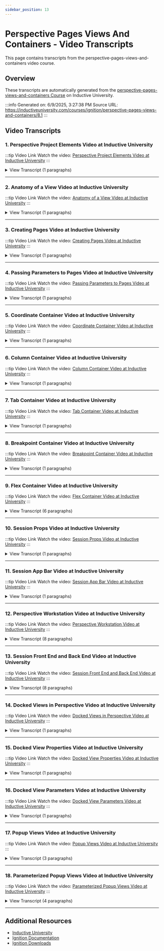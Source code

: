 ```yaml
---
sidebar_position: 13
---
```


# Perspective Pages Views And Containers - Video Transcripts

This page contains transcripts from the perspective-pages-views-and-containers video course.

## Overview

These transcripts are automatically generated from the [perspective-pages-views-and-containers Course](https://inductiveuniversity.com/courses/ignition/perspective-pages-views-and-containers/8.1) on Inductive University.

:::info
Generated on: 6/9/2025, 3:27:38 PM
Source URL: https://inductiveuniversity.com/courses/ignition/perspective-pages-views-and-containers/8.1
:::

## Video Transcripts

### 1. Perspective Project Elements Video at Inductive University

:::tip Video Link
Watch the video: [Perspective Project Elements Video at Inductive University](https://inductiveuniversity.com/videos/perspective-project-elements/8.1)
:::

<details>
<summary>View Transcript (1 paragraphs)</summary>

**[00:00]** [00:00]
                                    In this lesson we will examine the different elements that make up a Perspective Session. In this image, we see all of the elements that make up a perspective Session. We have the largest element at the top, and the smallest at the bottom. Starting with the smallest, we see the component. Components are the displays, input fields, tables, and other objects on the screen that your users will be interacting with. All components must be placed into a container. Containers determine where a component is positioned as well as how the component should behave when the browser is resized. Next up is the View. Views are flexible as they can act as a top level screen or a smaller component called an Embedded View. So you can place a View inside of another View. If you wanted to add a sidebar, a popup, or a bunch of smaller, yet complex objects, then you could do that as a single View. This takes us up to the Page, a Page is a collection of Views and a URL associated with that Page. Another way to think about a Page is a single tab in your browser and all of the content contained within it. So you could have that sidebar and that main View and both of those would be placed into a single Page. At the top, we have the Session. A Session is a collection of open Pages from a single browser. When your users launch your Perspective application they're really launching a Session. Now when it comes to working in the Designer, these bottom three elements are the ones we'll be spending most of our time with as they are the most granular and have the most settings. Speaking of the Designer, let's take a look right now. We can see that I have my Designer up and I am in the main Perspective workspace here. If we look down below, we see a couple of tabs. These tabs are showing us the Views that I'm currently editing in the Designer. Now in this one View called Main View, I have a gauge, this would be a component. Now as I click around, you're going to see on the right hand side, the Property Editor is going to show us properties for most of these elements. So I'm looking at the gauge right now, if I click on the background we can see that it selected this thing called root. This is the root container. Other lessons will describe the relationship between a View and its root container. But it's basically the initial container that you can place components into when trying to add them to a View. Now if I head up to the Project Browser, I can select the view which in this case I've named Main View, now as I'm clicking around and working in the Designer here, you'll notice that visually there's not much difference between selecting a View and selecting the root container of a View. Really just the selection in the Project Browser will change as well as the properties in the Property Editor. Again, we'll examine the relationship between the two in other videos. So we're looking at one View here. And if I head down to those tabs at the bottom, I can switch to a different View. This View is a bit more simplistic, I haven't placed any additional components, I've only changed the background color of the root container. So we've seen components, we've seen a container, we've seen some Views. Next up would be a Page. Now next to the tabs at the bottom of this workspace here, you'll notice the cog icon. This takes us back to the root or home of the Perspective workspace. In this section we can configure a Page. So for my entire project, I have a list of Page configurations. Here we see I have something called my Page, which has my main View as the primary View, and then it has that West Dock View, docked to the western edge. We can see that I have another Page here as well with a different View. So I can configure my Pages here. Now there's not really a Session to be defined inside of the Designer. But if you look on the right hand side here, you will see the properties for the Session. So all my components and Views can reference these properties and that can also add my own custom properties here to store whatever values I want. So that was a very brief overview of what all of these elements looked like in the Designer. Let's take a look at an actual Session. So I'm going to minimize my Designer here. And see I have my browser up. We see our gauge from earlier, so we recognize the component. The component is inside of this container which is taking up quite a bit of space in my browser. We know that the View and the container are basically the same size and position. So the entire gray background here would be considered a single View. On the western edge here we see that I have my west docked View. Because we're looking at both Views inside of a single tab here, we know that this is a Page, we can actually see in the URL it has my Page listed here. This also means I can have a separate tab which has a separate Page. Both of these Pages are tied to the same Session because they're in the same browser. So hopefully that gives you a good idea about these five elements of design and how they relate to each other. Understanding that relationship is fundamental to building amazing projects in Perspective.

</details>

---

### 2. Anatomy of a View Video at Inductive University

:::tip Video Link
Watch the video: [Anatomy of a View Video at Inductive University](https://inductiveuniversity.com/videos/anatomy-of-a-view/8.1)
:::

<details>
<summary>View Transcript (1 paragraphs)</summary>

**[00:00]** [00:00]
                                    In this lesson, let's take a look at a View in the Perspective module. Views are a flexible unit of design. They can act as their own, standalone screen or a smaller part of a larger overall Page, such as a sidebar or a popup. When you're in the designer and you're looking at the Perspective module in the Project Browser, you'll see that there's a Views folder. This folder will contain all of the Views within this one project. When you're ready to create a View, you can simply right-click on the folder and select New View or you can click on the Create New View button. In either case, if we try to create a new View it'll give us a little popup window here. Now I'm going to leave these settings with the default values for now and I'll just create the new View. Once created, you can check the Project Browser and see that the new View is nested under the Views folder. If you wanted to keep your project organized, you can right-click on the Views folder and create a new folder. The folder needs a name but I'll just hit the Enter key here to use the default name, and now I can right-click on this new folder and create yet another View. Now, when creating a separate View you may see the little error message here under the Page URL. Other videos will talk about Pages and what's going on here but we can still create the new View by clicking the Create View button. Now, you'll note that it'll create the new View and place it inside of our custom folder we created here, but I now have two Views with the exact same name. Now technically this is okay. There's nothing preventing you from having multiple Views with the same name, although from a design perspective, it may be a good idea to have unique names for each of your Views. If you decide you need to rename a View later on, you can simply right-click on it and select the Rename option. Now, bear in mind, changing the name of a View could have some further implications. So if you had a script later on that was referencing a View by name, renaming could potentially break the script. So it's a good idea to plan ahead or try to stick with some company naming conventions. Now while we can have two Views in the same project with the same name, it's not okay for two Views to have identical paths. To demonstrate, if I try to create a new View in this new folder we just created, it's giving me an error message over here that's telling me that the name is already in use in this directory. All we have to do here is simply change the name of the View then we should be able to create it. Earlier, I mentioned the path to a View. The path of a View is very important. If you ever needed the path of a View typed out, you can simply right-click on the View in the Project Browser and select Copy Path. Now this isn't the only way to get the path to a View. Many other features and Perspective will automatically look up the path for you. This is just a helpful little tip. So if I click on that, and I switch over to a text editor, we can see that when I paste it does have the new folder and then the name of the View, which is just New View. So we talked about creating Views, we talked about looking at them in the Project Browser and renaming them and why the path is important, but now let's actually look at a View. So with the View selected, you can see that it has a list of properties over here including some size properties. So if I needed to change the size of my View I can do it here or I could simply grab the little "resize" icons and move them around. If we head back up to the Project Browser, under any of the Views there's this thing called root and selecting it doesn't really appear to change much in the workspace here, except for the Property Editor, which is now showing properties for the root container. The root here is the root container of the View. The root container is a special container, which you can't actually delete. See, if I right-click on it you'll notice that deleting is disabled. Technically, the root container is the thing that's holding your components when you start placing them into the View. Now the semantics of it don't really matter too much now, but later on, it's important to understand that when you're adding a component to a View really you're adding a component to a container that's inside of that View.

</details>

---

### 3. Creating Pages Video at Inductive University

:::tip Video Link
Watch the video: [Creating Pages Video at Inductive University](https://inductiveuniversity.com/videos/creating-pages/8.1)
:::

<details>
<summary>View Transcript (1 paragraphs)</summary>

**[00:00]** [00:00]
                                    In this lesson, we'll talk about Perspective Pages. A Page is a parent object to any number of children Views. So when you're in the designer and you're at the root of the Perspective module there's this Page configuration area here. So when you create a Page it doesn't sit in the Project Browser, rather it sits in this list here. Now when you're starting off in a new project if you try to create a new View here, it gives you the normal naming dialog which also has this Page URL property. Right now this property is enabled by default because my project doesn't yet have a Page configured. The designer tries to help you out by creating a Page for you and mounting the View to that Page. So in this case it's going to create a Page of just a slash which we can think of as the Home Page or the root Page of the project if I click the create button here. So now that we have our View we can head back to Page configuration, and you'll see that our Page is now in the list. Additionally our new View has been assigned to that Page. We can also see that when we select the Page the primary View has been set. So we very quickly just created a View, created a Page and then mounted the View into a Page. Now if I try creating a new View again, and change the name here, this time I'll name it A. You'll notice that when I change the name the Page URL also changed to match. Now of course you can change the name of the Page if you'd like. Meaning that you don't need the name of your View to match the name of your Page. You'll also see that the Page URL is disabled by default. After your project has at least one Page configured this little check box is disabled by default, but of course you can always re-enable it. So in this case I do want to create a new Page and automatically mount it. Now I'll hit the create View button. And now if we head back we can see that my A Page exists. Now if you wanted to create a Page without creating a View as well, say you already created a bunch of Views, there is a little plus icon you can hit here that simply adds a new Page for you. You just need to remember to set the primary View when you're ready to launch. And of course if you don't want a Page anymore you can simply select it and hit the trash can to remove it. Now let's go back to our Views and add some components just to make them look a little different. I'll add a Cylindrical Tank to New View. I'll switch over to A, and add an LED display. I'm going to save my project. And then let's head back to the cog icon so we can take a look at the Page configuration. If I want to go to my first Page here I can simply select the Page, right click and then launch the URL. Your browser will open up and you should see that first Page. Now if you've been wondering why there's been a slash in the Page names here that's because the name of the Page effectively goes at the end of this URL. So that first, or the home Page of the project here simply doesn't have any characters, although I could add some if I wanted to. If I need to get to this next Page here I can simply update my URL with an A, hit Enter, and it will load that Page. Now of course I could actually add buttons and other navigation components to handle the switching here. Now if for some reason you try to go to a Page that doesn't have any Views mounted, like our New Page here. If I type that in real quick you'll get a little message saying that the Page doesn't have a View associated with it. So if you're trying to View a Page from your project in your browser and you get this "View Not Found" message that generally means either you don't have a primary View configured for the Page or you do and you just haven't saved the project yet. Now hopefully you have a good understanding about what a Page is. It certainly is a unit of design, but because it has a URL associated with it, it's also a means of navigation as you'll see in later videos.

</details>

---

### 4. Passing Parameters to Pages Video at Inductive University

:::tip Video Link
Watch the video: [Passing Parameters to Pages Video at Inductive University](https://inductiveuniversity.com/videos/passing-parameters-to-pages/8.1)
:::

<details>
<summary>View Transcript (1 paragraphs)</summary>

**[00:00]** [00:00]
                                    In this video, we'll take a look at passing parameters to a Page. So by "pass parameters", we mean the Page URL here, we can add parameters here. Our primary View can see whatever parameters we passed in and components inside the View can bind or use the values of those in some useful way. So you can see, I already have a Page, I've called it Tank and it has a primary View of Tank. I'm going to switch over to that View and I'm going to head over to the Component Palette here, under the Display category. Let's grab a Cylindrical Tank and place that on the View. So to start with, I would like to be able to pass a parameter into the URL as a number, and then show that number on the tank. So the way this works is that if you select your View, so not the root container, but the View itself, and then if you check the Property Editor, there's a special category of properties called the Params category. These properties here are exposed on the View, meaning that the Page can directly pass something to this. So if I hit the little plus button here, and add a new value property, I'll name this new property Level, and give it a value of 50 just to start with. Now let's make it so that the value on the Tank is looking at the Level property. I'll select my Tank, I'll find the value property, hit the little binding icon, and let's just do a basic Property Binding. I'll hit the little Property Browser button. We'll go down to the View. We'll go down to the Params folder. We'll expand, and we'll find the Level property. I'll hit OK. We can see in the preview that it's working. So I'll hit OK on the binding. So now that our component is looking at that Level property, we can do something with that. Let's head back to the cog icon so we can take a look at our Page configuration. The way you add parameters to the Page URL is by clicking in here, putting a slash down, typing a colon, the colon's important because this denotes that the next little string of text I'm going to type, is a reference to a parameter. Type our parameter, which is Level. So now, if we navigate to this Page URL, and if there's something after /Tank, our Page will try to take that something and place it into the Level property that's on the View. So let's save our project. I'm going to launch this Page. I'll right-click on it and launch the URL. We'll open up our browser here. Now because I'm launching it from the Page configuration, it's trying to put our parameter in the URL, but I can simply replace that with a number and hit Enter, which will reload the Page. And now my Tank is looking at whatever number I typed up here in the URL. So it's entirely possible for you to copy this or add some buttons, go to a separate Page with a different number and have two different Tanks with different values. Now you might be thinking, this is kind of a contrived example, right? I don't want the actual value of my display to be tied to something that's in the URL, which is true in most cases, you wouldn't want to populate any sort of display component like this with something in the URL. But when you start thinking about using indirect tag bindings and expressions, suddenly these parameters become considerably more interesting. The Page itself can act like a template, allowing you to design one Page but show different information simply by changing the URL just slightly.

</details>

---

### 5. Coordinate Container Video at Inductive University

:::tip Video Link
Watch the video: [Coordinate Container Video at Inductive University](https://inductiveuniversity.com/videos/coordinate-container/8.1)
:::

<details>
<summary>View Transcript (1 paragraphs)</summary>

**[00:00]** [00:00]
                                    In this lesson, we'll take a look at the Coordinate Container. The Coordinate Container is a very simple container, as it allows you to specify the X and Y position of your components. To begin, we're in the Perspective section of our designer. Let's create a new View, and let's call this "Coordinate". I'm going to use the Coordinate layout, so that the root container is a Coordinate container. And in this case, I'll have it create a Page URL. We'll hit the Create View button here. Once we have our View, let's add a component. I'll head over to the Component Palette, and let's grab, under the Display category, a Cylindrical Tank, and drop that into the container. Now if I try clicking and dragging on the component, I can reposition the component in the container, as well as resize it. As I'm doing this, we notice in the Property Editor, under the Position category, that the X, Y, width, and height change depending on what I do to the component here. When I launch the Session and look at this View, the tank will be at roughly the same coordinates as it is right now in the designer. So let's save the project. Now, I mounted this View to the first Page in my project, so if I go to Tools at the top, Launch Perspective and Launch Session, it should show me this View. We see our browser opens up, and the positioning here is about what I'd expect. Now you'll see that when I resize my browser, the tank doesn't change size or reposition. Now this can be a good thing and a bad thing. It's good because I don't have to worry about my components being warped and being unreadable. But if I make my session too narrow, my components won't automatically resize, and I'll get scroll bars at the bottom. So the coordinate container is great to start of with, but if you plan on launching your sessions on a variety of different screen sizes, you'll find that it's not very flexible. Now we can make a slight change to this, if I move back to my Designer here. And if I select the root container, which is our Coordinate container, we'll notice the Mode property here. When the Mode property is set to fixed, it behaves precisely as I just showed you. Components inside this container will be in a fixed position regardless of how you resize the session. We could also change this to Percent. Percent will allow the component to resize. Now, if we were to save our project, when we start resizing our session now you'll notice that the tank also resizes. Even the empty spaces on both sides of the tank, those are shrinking and growing as I change the browser width. So if the screens you're going to launch your session on only have a very small amount of variance in monitor size, the Coordinate container set to the Percent mode may work well as a root container. Now if you're looking for truly responsive design, the coordinate container doesn't work very well as the root container. Instead, it works great as a separate component. I'll head back to my component palette, and take a look at the container category. We see our Coordinate container as a component, I can just drag and drop that onto the View, and I'll resize it just a little bit. Double-click on the new Coordinate container to deeply select it and then start placing components inside of here. So I could use a Coordinate container as a smaller container to hold components that I don't want to move around, such as a bunch of labels and smaller displays, and place that Coordinate container inside of a more responsive container, such as a Flex container or Column container.

</details>

---

### 6. Column Container Video at Inductive University

:::tip Video Link
Watch the video: [Column Container Video at Inductive University](https://inductiveuniversity.com/videos/column-container/8.1)
:::

<details>
<summary>View Transcript (1 paragraphs)</summary>

**[00:00]** [00:00]
                                    In this lesson, we'll explore the column container type which is designed to simplify and streamline design work, allowing for displays that are quick to create and easy to manage. To get us started here, we'll go ahead and create a new view. So, I'll go ahead and find the Perspective heading in the Project browser. Right click on Views and then select New View. Inside of here, I'll go ahead and give my new view a name. So how about Column? And then next, I'll go ahead and specify the root container type of My View to Column. So this will go ahead and create our column container for us as the root container of the view. Finally, I'll go ahead and leave that page URL check box checked, which is going to make this Column view the primary view for our root page. And then I'll click Create View. And right away, we can already see our column container in action. Our workspace here, is divided into 12 evenly spaced columns with small gaps or gutters in between each column. The principle idea behind a column container here, is that rather than spending time worrying about alignment and positioning, we can just slot components directly into this grid structure. So inside of our layout here, let's go ahead and add a couple components. So I'm going to come up to my Perspective Component Palette. And how about we add a cylindrical tank into our view? So when I drop that cylindrical tank into my column container, it's going to take up just one column. But if I'd like, I can click and drag to make my cylindrical tank wider, and I can also click and drag to make my component taller. And that's all I have to do to figure out how my component should look inside of my column container. I've effectively just slotted it into position in this grid and given it the appropriate width and height. Next, I'm going to go ahead and duplicate this cylindrical tank by hold down CTRL and then dragging the mouse. And now I've given my cylindrical tank a friend. Now there's one, additional piece of functionality that's critical to how the column container works. In the top, right here, we see a Column Breakpoints section. This is here because the column container is built specifically for responsive design strategies. In layman's terms, we have given you the opportunity to make your column container look different at different screen sizes, with the express goal that you can make your components here, look good on anything from a smart phone to a tablet to a full desktop environment. The way that this works is I can select a breakpoint, let's say my large breakpoint here, and then I'm given a chance to configure how the components in my container should look at large screen sizes. More accurately, this is how they should look when my container is more than 996 pixels wide because that's the number that we have, here. So for instance, on a very large display, let's say that I only want my cylindrical tanks to be three columns wide and I want to put them adjacent to each other, just like this. So when I'm running on a 1080P monitor, let's say, this is how my view is going to look. If I go back to my medium breakpoint, we'll see that the cylindrical tanks there are exactly as we left them. If I had configured any bindings or scripts on those components, they've carried over through all three breakpoints. The only difference between the three breakpoints is how we arrange the components inside of the container. So for my medium breakpoint, let's say that I want the breakpoint to be at a slightly larger width; let's say 700 pixels. So now, if this column container's width is between 700 and 996 pixels, we will use this medium version. If the width is any smaller than 700 pixels, let's say that we're on a mobile device, we'll use this small version. So on the small version with Small selected here, let's do something a little bit fancier. Instead of putting my cylindrical tanks adjacent to each other, I'm going to go ahead and stack them. So I'll take this second cylindrical tank and drag it onto the next row. And then I'll make each of my cylindrical tanks be full width of the container, so all 12 columns. It's important to keep in mind that as you're arranging the components in the smallest breakpoint here, that all 12 columns are going to be shown inside of the session. The only difference is, on a mobile device, the columns will be very narrow, whereas on a large monitor, the columns will be very wide. That means when we're working in this small breakpoint like this, we want to make our components take up more columns so they can account for each column being narrower. So now that we have our three breakpoints set up, let's go ahead and take a look at this in a real session. So I'm going to save my project and then I'm going to come to Tools, Launch Perspective, and Launch Session. And now, if I come and make my browser very wide, this is how my cylindrical tanks will look, just as we've configured them in the large breakpoint. But then as we make the session narrower, so we start simulating working on say, a tablet, or a lower resolution display, we eventually start getting the medium breakpoint kicking in. And then finally, once we get to that smallest breakpoint, we've stacked the components on top of each other. So the basic principle behind the column container is that you can quickly whip up a view that will work well at any screen size, and allow you to quickly orient and align components.

</details>

---

### 7. Tab Container Video at Inductive University

:::tip Video Link
Watch the video: [Tab Container Video at Inductive University](https://inductiveuniversity.com/videos/tab-container/8.1)
:::

<details>
<summary>View Transcript (1 paragraphs)</summary>

**[00:00]** [00:00]
                                    In this lesson, we'll take a look at the Tab container. The Tab container is a single component with multiple sub-containers, one for each tab. Let's get started, we'll create a brand new View. I'll click the, Create New View button here. I'm going to create a new View called "Tab". I'm going to change the layout to a Tab container, so that our root container uses a Tab container. And let's make a Page so we can look at this, in a Session later. I'll create the view and you can see that the root container is starting off with some tabs. Now if I select the Tab container, you'll notice in the Property Editor, the "Tabs" property. This property is an array. Each element inside of the array, represents a different tab on the component. The value of the element corresponds to the text on the tab. So if I wanted to start titling my tabs, I can simply give a value to each element. If you wanted to add a new tab, you can simply come over to the top here, the little plus icon while you're in design mode and it will add a new tab for you in the array. You can also hit the little plus icon here, add a new value object, and it will add a new item here, with a default value of value. If you needed to remove a tab, of course, just remove the element here or in the Design mode here, you can just click the little x above the tab. It'll ask you to confirm, hit the delete button and the tab goes away. There are a number of style properties down here. For example, we can change the menu type from classic to modern, to give it a more modern feel as we're clicking around. Now when you put the Designer into Preview mode here, you'll notice a couple things. One, you can't remove the tabs anymore, so from the session, we don't allow users to remove tabs. But we're also getting a warning. This is because we haven't placed any components into the sub-containers. Let's go back to design mode. Adding a component is as easy as selecting the tab, coming over to the Component Palette, and drag the component into the container. And just like that, you can see that my gauge here is filling up the entire container. When we have the gauge or the component selected, you'll notice that the position properties here, really only list the tab index. So, if I wanted to change which tab this is located on, I can simply change this to a different number. Now if I head over to index position 1, we should see our gauge. You'll also notice that the component tries to fill up as much space as possible inside of the sub-container. So how would I add multiple components to the same sub-container? I'll switch over to my first tab here, and the way you accomplish that is very simple, you simply need to add either a container to this one sub-container or an embedded view. So for right now, I'll head over to the Component Palette. I'm going to grab a Coordinate container and simply drag that into the sub-container. You can see that the Coordinate container is now inside of this tab here. And if I double click to deeply select the coordinate container, I can start dragging components into here, allowing me to resize, reposition, as well as add additional components inside of this container. Now let's go ahead and save our project here. Click on the cog icon, taking us back to page configuration, and let's take a look at this in our Session. So I'll right click on the page and select Launch URL. If I switch over to my browser here, we can see that I have my first tab here with the Coordinate container and its sub-components. I can switch over to my second tab which now has this one gauge. So now you should have a basic understanding of how the Tab container works. If you wanted to make this more interesting, you could of course have multiple tiers of tabs, which you can accomplish by nesting another Tab container into each sub-container of our original Tab container.

</details>

---

### 8. Breakpoint Container Video at Inductive University

:::tip Video Link
Watch the video: [Breakpoint Container Video at Inductive University](https://inductiveuniversity.com/videos/breakpoint-container/8.1)
:::

<details>
<summary>View Transcript (1 paragraphs)</summary>

**[00:00]** [00:00]
                                    In this lesson we'll take a look at the Breakpoint container. A Breakpoint container has two separate configurations, a small configuration and a large configuration, which are also called its children. Depending on how wide the session is, the Breakpoint will try to use either the large or the small child. Let's get started by creating a new View. I'll name this view Breakpoint. I'll change the layout to the Breakpoint container and let's make sure we check the page URL here. So we have an easy way to launch this and view it from the session. I'll create the View. Before we begin, let's talk about what we're going to do. I have this Breakpoint container but I also have a couple of other Views here. I have a large View, which has several gauges, I also have a small View, which has one gauge, and a couple of moving analog indicators. I'm going to configure the Breakpoint container so it shows the small View while narrow and the large View while it's wide. So let's go back to our Breakpoint view and I'll select the root container here, and you may have noticed in the upper right hand corner of the Property Editor here we have some additional properties. We can see that our breakpoint is determined up here but on the root container it's also listed as a props property allowing you to bind this if you want. You can also switch between the children by clicking on them up above. Switching between the children allows you to choose which child you're editing in the designer. Now in addition to typing in a new breakpoint here I can also grab the slider at the top here to adjust where my breakpoint is. Now I want to show off two Views. You can only add a single component to each child in the Breakpoint container but you can place containers or Embedded Views. In my case because I'm trying to show off some Views let's use an Embedded View. I'll head over to the Component Palette and under the Embedding category there's our Embedded View and I'll drag the component into the Breakpoint container. Now if I minimize the component pallet we can take a look, we see that I have my Embedded View selected. So these properties over here are for the Embedded View. I'll go ahead and change the path to my large View. So you can see that I'm showing my large View inside of my small child. Now I actually have this backwards, I want to show off the large View, under the large child. But really I just wanted to show you that you can switch back and forth by clicking on the children. Now similar to other containers that can only contain a single component if we try to View this in the session now, or put the design in Preview mode, we will see a little warning here telling us that we don't have a child inside of this container. So let's make some small changes here. I'm going to go back to Design mode and I still have my Embedded View selected. We can take a look at the position properties for the container and we notice there's only a size property. This allows me to switch which child my component is positioned in. So I need to move this Embedded View to the large child. So I'll hit the little drop down here, select large, and now we can see that my Embedded View is positioned under the large child. I'm going to switch back to the small child, grab another Embedded View, come back down to the Component Palette, go to the Embedding category and we'll grab an Embedded View and drop that off into our container. Now you've probably noticed already I can select each individual component independently of whichever child I have selected here. So you'll definitely want to pay attention to whatever is currently selected in the Project Browser. So let's go ahead and select our newly created Embedded View and let's set the path here to the small View and hit okay. Now that we're set let's save our project, let's head back to the cog icon so that we can take a look at the page configuration. I'll right click on my page and select Launch URL. And when the project loads here you can see that we're showing the large breakpoint. If I reduce the size of my browser it switches to the smaller View. So now I have a way to just resize my browser and get a completely different View. So if you're trying to build a project with responsive design in mind the Breakpoint container is an ideal container to get familiar with.

</details>

---

### 9. Flex Container Video at Inductive University

:::tip Video Link
Watch the video: [Flex Container Video at Inductive University](https://inductiveuniversity.com/videos/flex-container/8.1)
:::

<details>
<summary>View Transcript (6 paragraphs)</summary>

**[00:00]** [00:00]
                                    In this lesson we're going to be talking about the Flex Container. So let's go ahead and add one to our screen. But it is important to note that when we look at the Flex Container there are two very similar components. I'll just filter out my list here and you can see that we have both a Flex Container and a Flex Repeater. We're going to be talking about the Flex Repeater in another video. So let's grab the Flex Container and we'll go ahead and drag one onto the screen. Now with the Flex Container, we want to talk about the layout and how components work inside of the container. So the first thing that we need to do here is deeply select the container, and then we can go and add a couple components. Now I'm going to add a few buttons. I'll add three of them here. We can just drag them into the screen. And then once we have them on the screen, we can select them and then go and change the text property.

**[01:00]** [01:00]
                                    So, I'll set the first one to one, the second one to two, and the third one, three, so that way we can tell them apart. Now you'll notice that we have a new panel up here at the top of the Perspective Property Editor and there's a bunch of buttons that control how the layout works inside of the Flex Container. You can control whether the components are displayed as a column or a row. You can set how much of the container they span with the Items field here. And you can set how they're spread through the container with the justify. And we can resize the container and see how they react. Now if I drop the deep selection by clicking on the background, then I can grab my corner here, and drag my components around. Now let's set these components to be very thin, and you can see they'll smush up here. And then we can set another layout property by deep selecting the Flex Container and then changing the Children to wrap. And then, you can see here that the components will actually wrap onto new lines if they need the space.

**[02:05]** [02:05]
                                    Now this also gives you the ability to change your Content property. So we can align things on the top, on the bottom, in the center, however we want. And if we go out of our deep selection, then we can change the sizes around and see how this reacts. All right, now let's set the container's layout back to its defaults, that way we can talk about the component's position properties. So I'll set to not wrap, and we'll set it to stretch and justify there. Now each component inside the container has a set of position properties, the grow, shrink, basis and display. The display property is going to show or hide the component. Similar to how the visible property works, but it's a little bit different in that it will actually remove the component. So if I change my visible to false, you can see buttons two and three are still in the same location. But if I change my display to false, then buttons two and three move over to take up that missing space. The basis property is the preferred width of the component.

**[03:05]** [03:05]
                                    I can change this manually or I can grab one of the handles here, and stretch the component out. The basis can be a number of pixels or it could be a percentage like 50%. If you set it to a percentage, then when you adjust the container width, then you can see that the component will actually change and always be half of that container. If I deep-select the container and select the button, and changed our basis back to pixels, so something like 80px, then we can take a look at the grow and shrink properties. The shrink property allows the components to become smaller when there's not enough room for them. You can see when I make my container more narrow, the components all shrink. This is because they all have a shrink value of one. I can select one of my components, and then set the shrink value to something that's not one, so, say, zero here, and that means that this particular component won't shrink. So now when I move my container around, you can see that buttons one and two shrink but button three does not.

**[04:06]** [04:06]
                                    The grow property allows a component to grow past its basis. So if I select button one and I change my grow to one, and if I make my container much larger, you can see that particular component will grow to fill all the space. If multiple components have a nonzero grow value, then they will grow at the same rate, assuming they have the same value. You can see with them both set to one, both buttons will grow and shrink at the same rate here. Now because these are relative rates, if I select button two, and then set the grow value to something like four, then it will grow at a rate four times as much as button one, as we can see here, if I change the container size. Now that we know the basics, let's look at a more complex example. I have a nested Flex Container here that has a column with a bunch of Flex Container rows inside of it. Now, it's important to note that the Property Editor, the buttons that show all the different layout values for our container, is going to be based on what's currently deeply selected.

**[05:13]** [05:13]
                                    So if I select one of these nested Flex Containers, which you can see in our project browser here, then you'll notice that the layout buttons still have that column setting, whereas our properties are showing a direction of row. That's because the root container's still deeply selected, which you can see from the little bullseye icon on the root container. Now if I deeply select one of these containers, then you'll notice that our bullseye icon changes here and now we have deeply selected in the Flex Container. And if we go to our Property Editor here, we can see that now the buttons are based on what we have selected. Now one last note, all of this Flex Container stuff is based on a web tool that's called Flex Box, and you can find tons of information online and even a few games that you can play to learn a little bit more about how these layouts will interact with each other.

</details>

---

### 10. Session Props Video at Inductive University

:::tip Video Link
Watch the video: [Session Props Video at Inductive University](https://inductiveuniversity.com/videos/session-props/8.1)
:::

<details>
<summary>View Transcript (1 paragraphs)</summary>

**[00:00]** [00:00]
                                    In this lesson we'll take a look at the Perspective Module's Session Props. Session Props are properties that are available throughout the entire session. Each instance of the session gets its own copy of the Session Props and they can contain unique values. So for our example I have two Views here. So I have a Docked View which has a Label in it, I have my Primary View which has a Text Field component. I would like to be able to type into the Text Field component and then move the value to the Label. There are a couple ways to approach this, you can use Message Handlers through scripting, but I could also just create my own custom Session Prop, and basically use that as a link between the two components. So let's actually look at the Session Props. If we come down to the little cog icon here and click on it, that takes us back to the root of the Perspective Module in our project, and that list of properties on the right-hand side, these would be our Session Props. So we have a bunch of built-in ones that are ready to go for you and these are available throughout the entire session. So for example, if you wanted to bind something on one of your Views to the geolocation properties, it's very easy to set up. You can additionally create your own down below under the custom section. So when you create a custom Session Prop, it's fundamentally very similar to the Vision Module's client tags. So to create a Session Prop, you can just click on the little Add Custom Properties area here, I'll create a value property, and we'll just give the key a name, I'll just type in myText. So let's go back to our components, and then we'll bind them to this property, and again we'll use this property as sort of a middle man or in between, between those two components. So back on my Docked View here, I'll select my Label component, we'll find the text property, click on the binding icon, and if we head over to the Property type binding, don't have to worry about typing in here, we can just use the little Property Browser button. And we won't worry about finding anything inside of our View, again these Session Props live in the session, they're available anywhere. So we'd want to go over to the session area. We'll go down to the custom folder, we'll grab myText, and we'll hit OK. You can see that it's kicking in already, it's using that default value that was just there when we created our property. I'll hit OK here, we'll switch over to the primary View, and we'll basically do the same thing. I'll select my text field, go to the binding icon, do a property binding, and again we'll go ahead and just grab the exact same property. So session, custom, myText, and hit OK. Now in this case, I want my users to be able to type into the Text Field. So if they do that, then I want to write back to the custom prop, so in this case we definitely want the binding to be bidirectional. We'll hit OK here, and let's try this out in the Designer before we go to our session. I'll put it into Preview mode, and if I type something over here, I can head back to the root of the Perspective Module, we can see that the value of myText has changed, and of course if we go back to my Docked View, so the last part in this little chain here, we can see that the text property on the label has updated. So that's all fine and dandy but let's save our project. I'll save again. And if I go back to the root of our Perspective Module here, you can see that I did create a page initially which has my Docked View and my Primary View. We'll go ahead and just launch this real quick, and when my browser comes up here you can see our two components, change the text in here, and we see that it worked. So hopefully that gives you a good idea as to what the Session Prop is. It's basically a way for you to take one value, put it into a spot that's available throughout the entire session, and then your other components in your other Views can bind to it or use it in some useful way.

</details>

---

### 11. Session App Bar Video at Inductive University

:::tip Video Link
Watch the video: [Session App Bar Video at Inductive University](https://inductiveuniversity.com/videos/session-app-bar/8.1)
:::

<details>
<summary>View Transcript (1 paragraphs)</summary>

**[00:00]** [00:00]
                                    While viewing a Perspective session you may have noticed this little button in the lower right-hand corner. If you click on it, you'll see a bar appear. This is the app bar, or application bar. This is a small piece of the interface that allows you to view some meta and diagnostic information about the session, as well as the gateway hosting the session. From this bar there are a couple of other buttons. Starting on the far left-hand side here, if I click on the Ignition logo, and then scroll down a little bit, we'll see some information about the various modules that are installed on the gateway. I'll close this here, and the center button will display the name of the gateway, that's hosting the project. If you click on it you'll see some options here, including some information about your gateway, by clicking right here where it says Connected. I can also switch over and see some information about the project such as the last time it was updated. I'll back out of this window here. You'll also see that there's a little SIGN IN button. Now you'll only see this if you have an identity provider configured for the project. By clicking this button I can sign in to the session. Now if you've watched the other videos here, you know that there's a couple of different ways to sign in, be it the component action, or by setting security-level access. This is just another option. Now, say you didn't want the app bar to appear in the session, or even the little button that calls the app bar. Fortunately, there's an easy way to do that. I'm going to switch over to my designer. While in the designer, if you're under the Perspective workspace, if you look under SESSION PROPS there's an appBar object, and under that is a togglePosition property. By default, togglePosition is set to right, which means the little button we click to call that bar will be placed in the lower right-hand corner. Now I can instead change this to either the left side or just hide it entirely. So if I select hidden and then save my project, I can switch back over to my session, and you'll notice that I don't have the little button anymore. So now I can't call the app bar for my session. Now, say I want to conditionally call the app bar, say for troubleshooting reasons. There are a couple of ways to do this. I'm going to head back to my designer. And for that togglePosition property we could always just place a binding on here that checks some criteria. Alternatively, we could give our users the ability to call the app bar if they needed it. So I could switch over to a view, and I do have this little ToggleSwitch I added to this view. So my goal here is I want my users to be able to click on the ToggleSwitch and then call the app bar. This is easy enough to do because there's actually a page property that allows you to call the app bar. What I'm going to do here is I'm going to place a binding on the selected property, and I'm going to select a property binding. So if I were to browse properties on the page object, if I were to expand this, we do have some properties here, and we have our appBarVisible property. So if I write a true value to this, it calls the app bar, and of course if I write a false value it hides the app bar. Even better, writing to this property on the page object will show the app bar only for this one session. So if I change the value on this property it won't make the app bar appear in other sessions. So I can click on OK here, and I want this binding to write to that property so I will make sure this is bidirectional, I'll hit OK, I'll save my project, and if we switch back, so again, I didn't add the built-in app bar toggle, but instead I can throw my custom one, and it will summon the app bar.

</details>

---

### 12. Perspective Workstation Video at Inductive University

:::tip Video Link
Watch the video: [Perspective Workstation Video at Inductive University](https://inductiveuniversity.com/videos/perspective-workstation/8.1)
:::

<details>
<summary>View Transcript (8 paragraphs)</summary>

**[00:00]** [00:00]
                                    In this lesson, we'll take a look at perspective workstation. Workstation as a standalone application, designed to launch perspective sessions using an embedded web browser. To begin with, we'll have to make sure perspective workstation is installed. Starting with ignition version 8.1 you can get perspective workstation directly from the gateway's web interface. So here I have my gateway open, I'm on the home section here, and there's this little perspective workstation area. I'll go ahead and click the download perspective workstation button, which takes us to a separate page. From here there should be a big download button which will download an installer that you can run, which will install perspective workstation on your local system. And again, this is very similar to the designer launcher. So I won't show you the installation steps. You can just run through the installer or check out the designer launcher video if you wanted a walk through. But we'll skip over that for this lesson here. And instead you can see that I do have perspective workstation. Already I have a desktop icon ready to go.

**[01:00]** [01:00]
                                    So let me double click to open this up. And once you finish installing it on your end, you should see a window that looks something like this, though more appropriately, you won't have these applications already. So I'll go ahead and edit. Let me delete these here. We'll add them back in. So yours probably looks something like this on a fresh installation. Now you might also get a prompt asking you if you wanted to add applications from available gateways, which you can go ahead and opt into. In my case, I'll go ahead and click the add application button here, where you'll see a separate window appear. And from here, we can see a list of all of the detectable gateways that workstation can find. And we do have some tabs at the top here. So if you've been adding applications from other gateways, you'll see them in this previously used list, or you can just type in the URL for the gateway if you wanted to go to a specific one that wasn't being broadcast for some reason. Now in my case I'll go ahead and stick to my local system here. I'll select that gateway and click the select gateway button. And then we'll get a project listing from all the available projects on that gateway. I'll just add both of these and click add applications.

**[02:02]** [02:02]
                                    And there we are. We have our two applications now, or however many you added. If need to add more applications later, the add applications button is in the lower right hand corner. If you wanted to launch one of these, you can simply select and then click open application or just double click on the little box here. And we can see it's opening up and there we are. We're now running in our session. So let me resize this a little bit. And there you are. So we can see that we have a Perspective Session running inside of its own window. It's not using some of your more consumer grade or common web browsers, right? So it's not using like Chrome or Firefox or anything. So this is ideal if you wanted to run a perspective session on a plant floor and you didn't want to have all the normal trappings of a web browser like bookmarks and plugins and the address bar that anyone could type into stuff like that. Looking at features here. So I do have a couple of buttons. I went ahead and I put together before this recording. So, let's go and take a look at the full screen button. If I press that, then workstation goes full screen. If I click on windowed, it goes back to a windowed mode.

**[03:04]** [03:04]
                                    And then of course I have toggle. So I can kind of dance back and forth between the two. Now to actually talk about what that's doing here, I'm going to switch over to my designer. And I have the view we were just looking at open here. If I were to start deeply selecting down into these buttons here, and we would take a look at what's going on on the events side of things. So I do have a scripting component event here. And if I scroll down here, we can see I'm using this system.perspective.workstation toKiosk function. So workstation does get its own special functions. That's why it has the extra workstation at the end there. So if you try to call this in a perspective session that isn't running in workstation so just one that's running in a browser or the mobile app, these functions won't work. So this script here is using the toKiosks function, which puts workstation into a full screen mode. While the windowed button here is using the toWindow function, which puts workstation back into a windowed mode. Now this toggle button down here, which I'll switch over to and start deep selecting down.

**[04:02]** [04:02]
                                    If we take a look at this, instead of using a script action here, I'm actually using a workstation mode. So there's a new action we added here, which more or less gives you the same thing. Allows you to switch between the full screen and the windowed mode, or in this case I have it set to toggle. So it just kind of bounces back and forth every time it triggers. Now the next thing I did want to talk about here is this link. So I have this Link component up here. And it's actually set to tabs. So the idea being when a user clicks on this, it opens a tab. Now as you saw from earlier, workstation doesn't really have a concept of tabs. There weren't any tabs running in there. So what happens in this scenario? So let's go ahead and launch it again so I can take a look. And if I click that link, you get a whole lot of nothing. So in this case, nothing's happening, but that's actually intentional. So if we take a look at the application that was added into workstation here. I'll go ahead and click on the little kebab or triple dots there. And I'll click on manage. And over here, we have this tab slash window links property.

**[05:05]** [05:05]
                                    So this determines what should happen if the user does something that would normally open a new tab in their web browser. So in this case, we can block it. But we do have some options. So we can do in window, which means, okay, go ahead and just navigate to that from within workstation. We also have system browser, which would instead open up the native or the default browser on your operating system and look at that address. So if I were to try that out real quick. And if I try that again. Looks like Firefox is opening. And you can see it's navigating to that page. So you do get some flexibility in regards to what you want to do when we try to, or when the user tries to open up a tab. Now let's take a look at the managing these applications again. So going back to the application, click the kebab menu, we'll go to manage. And I'll switch over to page configuration. And from here, you can set the application to run in a sort of a multi monitored mode, if you will. Not really a mode, but you can actually have multiple windows open up when you launch this application.

**[06:09]** [06:09]
                                    Now heading back into my designer here, I switched back to the landing page or the homepage here. You can see that I do have a separate page setup, a page2, in addition to the default or the root page. So what we could do, just because this is kind of hard to demonstrate when I'm only recording a single screen here. How about display one here? We'll go to page two, so I can do a "/page2". And then display two, we'll just go to that root. So just slash. Now you can figure out, which display is what. There is an Identify Displays button here, which when I press it, we can see that you are looking at my display 1. And you're also seeing three displays here because workstation does detect how many screens or displays are available. So it just so happens that the system I'm recording on does in fact have three displays. But we won't do anything with that third one. So I'll go ahead and click okay, here. We'll double click the launch. And notice that has a little multi-monitor icon there just letting me know that this application is configured to run with multiple displays.

**[07:11]** [07:11]
                                    All right, so we see, we have one instance here. We have that second page. Let me switch over. And you can see, here we are. We have that first one we were looking at earlier here. So you can have an application configured in such a way that when you run it, it does open up onto multiple displays, which is very, very useful. All right. And that about wraps up the workstation video. As again, it's very similar to the Designer Launch if you've used that before, but it does have a couple of unique configurations, like the multi-monitor capability, as well as the built-in sort of support with the component actions and the system functions.

</details>

---

### 13. Session Front End and Back End Video at Inductive University

:::tip Video Link
Watch the video: [Session Front End and Back End Video at Inductive University](https://inductiveuniversity.com/videos/session-front-end-and-back-end/8.1)
:::

<details>
<summary>View Transcript (8 paragraphs)</summary>

**[00:00]** [00:00]
                                    In this lesson, we'll examine how a running perspective session fits into the rest of the ignition ecosystem. Now, this isn't critical information to building and deploying applications with perspective but it should give you some additional information on how the module works, which hopefully can lead to helping you make better decisions while designing a project. So say you have a running ignition gateway on a server somewhere, and it's connected to some devices some databases, and some other things it can request data from. Now say a user launches a perspective session and a web browser or it could be the mobile app or a perspective workstation. The exact approach doesn't really matter too much. The point here is that a user on a separate device starts up a perspective session. As with most things in ignition, when some subsystems such as our session here requests information from an external system, the request is sent to the gateway which then handles the retrieval of that information.

**[01:04]** [01:04]
                                    For example, say the perspective session is displaying a temperature from a sensor somewhere. In that case the session just pulls the gateway for the data depending on how that data is being retrieved normally the gateway may already have it sitting on a tag but if not, then it has to go and query for it or make some sort of call to retrieve it. But generally speaking the session only ever requests the information from the gateway. It doesn't go and retrieve the information directly. Instead, the gateway is always acting as an intermediary. Now, when we talk about perspective sessions really there are two sides to a session. The side you're familiar with at this point is the front end of the session. This side is what your users will interact with and also see. Having a front end would imply that there's a back end, which there is. However, it's not necessarily sitting on the same device as the front end. It's actually running on the server. The reason for this is related to the tech stack we're using.

**[02:03]** [02:03]
                                    I'm not going to delve too deeply into the details but the main takeaway is that there is a side of each session that runs on the server. It's also means that data sent to the session from the gateway is actually sent to the back end of the session which can then process the data and notify the front end if it needs to. Now this means the two sides put some effort into mirroring each other. For example, say the front end is rendering a checkbox component. All components have properties that determine their state and sometimes those properties change how the component looks. So our checkbox has a select a property. And right now it's set to false because it's not checked at the moment. The front end is aware of the selected property and the false value it has. The back end also knows that the checkbox has a false value for its selected property. The front end and the back end are both aware of the properties of all the components within the session. And they're also aware of the values on all those properties. The two sides have a fairly robust synchronization system.

**[03:04]** [03:04]
                                    So changes to a component property on one side will cause the other side to update its value appropriately. So say our user clicks on the checkbox which should change the selected value to true. The front end knows the user did it because while they clicked on the component, that in turn changes the selected value and renders the little check mark on the component. The front end then notifies the back end that the value on the select a property of the component changed. Thus, the back end updates, the select value on its side. Now this synchronization is bi-directional meaning changes to the value on the back end will update the front end also. Since the back end is responsible for the session's data management, this means things that can automatically change the value on a property, such as a property binding actually change the value on the back end allowing the synchronization system to then notify the front end. So for another example, say we have a tag binding on the selected value of our checkbox and the gateway just informed the back end that the value on that tag has changed.

**[04:07]** [04:07]
                                    So now it should be false. The back end updates the property value on its side which means the synchronization system will then update the value on the front end. The front end receives the new value the next time it renders the check box the check mark is removed and the user sees the false value on the component. Okay, so we see how this works but what does that actually mean for you? Is it important that, you know, a session is made up of a front end and a back end and there's some synchronization that happens automatically between the two sides? Well, not really, if I didn't mention it to you you probably would never realize that, that's how it works. That's just how seamlessly it blends in. However, the idea that each session has a back end side running on the gateway is useful. We're back here at our system diagram. Now say in a perspective view somewhere you have a button component and when the user presses the button, it calls a Python script.

**[05:04]** [05:04]
                                    The script likely doesn't execute where you think it does. It actually executes here on the back end, not the front end even though it was triggered by a user doing something to the component on the front end. And that's because, well, it can't. User scripting, can't run in a browser and that's honestly just how web browsers work. They have a lot of security measures to make sure that pages they're displaying don't run arbitrary and potentially malicious code on the system hosting the browser. However, the front end is allowed to send a notification to the back end, saying that a script was triggered. So the back end knows the script is triggered and is able to execute the code. Now, this approach has two ramifications. First scripts use the resources of the server not the system hosting the front end. Say you have a script that does some heavy calculations. Those calculations will probably use a significant amount of system resources. Now say you call that script from some interaction in a perspective session. Okay, so the server runs the script and finishes the calculations.

**[00:00]** [00:00]
                                    [06:07]         Now a single instance of your session has the result of that calculation and a single instance, isn't really a concern but this whole process is sort of multiplied by the number of active sessions, trying to run the same code. So you start to run into this problem where the system is doing a lot of repetitive work and potentially running that same script over and over again, getting the same results which ends up being really wasteful. Even worse this could potentially lead you towards performance or just resource issues. Now, in cases like these, if you have some sort of heavyweight scripting that needs to run. It's advised to try to run the script only once at a time and then distribute the results. That way the system's doing less overall work. So you could have a gateway event script or a tag chain script to run the calculation once and then store the results somewhere that's easily accessible such as a memory tag or even in a database table.

**[07:00]** [07:00]
                                    From there, you can use a simple binding to retrieve the information which scales considerably better in cases where you have a large number of sessions running at the same time. The second ramification you'll want to be aware of is that well, your scripts do in fact run in a different environment than where they're called from. For example, the Python standard library and also ignitions built in system library have functions that allow you to interact with the local file system. But local is a peculiar term in this case, because again, they always run on the server. So those functions would allow you to interact with the file system on the server not the system that's hosting the front end. Well that about wraps things up. Hopefully now you have a better idea of what's going on when a session is running. Those two scenarios we illustrated here aren't very common, but there's something to be aware of as you could accidentally design your project in such a way, that you do run into those issues.

</details>

---

### 14. Docked Views in Perspective Video at Inductive University

:::tip Video Link
Watch the video: [Docked Views in Perspective Video at Inductive University](https://inductiveuniversity.com/videos/docked-views-in-perspective/8.1)
:::

<details>
<summary>View Transcript (1 paragraphs)</summary>

**[00:00]** [00:00]
                                    In this lesson, we'll talk about Docked Views in Perspective. So we can see that I have a session in front of me and it's showing a single View right now. I would like to add a View to one of the edges here, so maybe just something on the northern edge. So let's take a look in the Designer here. Now I have a couple of Views ready to go down below, so I do have my primary View you just saw in my session. I also have this North Dock View. Again, kind of simplistic, but I did change the background color just so you can notice it. Now back at the root, or the home of the Perspective module, you can click on the cog icon at the bottom here or simply select the Perspective module in the project browser, they both take you back to the same location, we have this page configuration area here. Now you can see that I have, for the root page, or the home page here in my project, we do have my primary View configured. So this little work space over here allows you to add Views as a Docked View. So a Docked View again, a View that's kind of just placed or anchored to a particular edge of your session, that's not really a configuration you make to a View. Really any View can be docked potentially. So the way you dock a View to a particular edge is that you find that edge here, you click the little add button, so we'll add it to the northern edge here, then you get a little pop up here that allows you to pick from any of the Views available to this project. So I'll grab my north dock View and hit okay. So we have our primary for the center, we have potentially any docks around the edges, but I only have one dock configured right now, and it's that North Dock View. So let's save our project here. And hit save again, and if I bring my session back into view here, you can see that it now has that additional View docked to the northern edge. So now I can start putting buttons and navigation components at the top here. Now if we head back, there's this Shared Settings area. So if I head over to Shared Settings, you can see I get a similar interface; however, you don't get to specify a primary View, so the point of shared settings is that it allows you to dock Views for every page in this project. So, again if you're placing your navigation structure on a particular View that's docked and you don't want to have to manually add it to every page, you can do it under Shared Settings. So I do have an additional View here, this one named West Dock, I'm going to dock it on the western edge under Shared Settings. So I can hit the little Add button here, select West Dock, hit OK, and let's try that again. Let's go ahead and we'll save our project here. And let's save again, and let's head back to our session and just like last time, it just went ahead and automatically added that Dock for us. Now you kind of notice here, the two Docked Views are basically fighting over this corner. Right now the northern dock is taking up the entire width of the top portion of my session. And it's basically pushing this western dock out of the way. So that's actually something you can configure. So when we're over here, and I'll start in Shared Settings, you'll notice that there's that Corner Priority that I haven't talked about yet. This is basically what's determining what to do with the corners. So right now, it's set to top and bottom, so any Views that are docked to the top or the bottom take priority, and we're kind of showing you in the preview here. You can kind of see the left and the right are kind of being pushed down and have the little lines here. Now if I switch this to left-right, that means that the left and the right Docked Views will push the top and bottom Views out of the way. Now if we head back to one of my configured Pages, so if I go back to that first Page there, you can see that this also has its own Corner Priority. So I can on each individual Page have different Corner Priorities specified, or I can leave it with inherited, which means use the Shared Settings version of this Corner Priority property. So that should give you enough information to get started with the docks. In later videos we'll take a look at some additional settings.

</details>

---

### 15. Docked View Properties Video at Inductive University

:::tip Video Link
Watch the video: [Docked View Properties Video at Inductive University](https://inductiveuniversity.com/videos/docked-view-properties/8.1)
:::

<details>
<summary>View Transcript (1 paragraphs)</summary>

**[00:00]** [00:00]
                                    In this lesson, we'll take a look at some of the properties on Docked Views. So, we can see that I have my session here, I have a primary View, and then I have a Docked View here on the edge. Let's play around with some of the settings on this Docked View. So, I'm going to move my session out of the way. And we're at sort of the home of the Perspective module in the Designer, so, went over to the cog icon down here. We see our Page and I have this west Docked View. So, when you have a View that's docked to a particular edge of a Page, you can click on the name of the View and it shows you this little pop-up that allows you to configure the dock. So, let's work through a couple of these settings here. To start with, you can always change whatever View is associated with this dock here, just by clicking on the little drop-down. Now, you have the option to display it, so, the reason you'd want to hide this potentially, is that you can actually set it to On Demand or Auto, and then conditionally show the dock depending on some criteria. The easiest setting to use would be the Auto setting, which allows you to specify a breakpoint. So, we're saying when the session reaches this breakpoint, either show or hide this Docked View. And since we're here, let's also make this resizable, so I can go and resize the width of the Docked View if I want. Let's hit OK here, we'll save our project, save one more time, and let's head back to our session here. So, you can see, I can now resize the width here. I have a little bar I can simply grab and change the size or the width, in this case, of the left Docked View. But if I resize my session here, you'll see at a certain point, the dock automatically hides because I don't have enough room. Again, it's using that Auto Breakpoint property to determine whether or not I should show the dock. And of course, if my session gets wider, it comes back. Now, let's move this again out of the way, and we'll head back to the settings. I'll turn off resizable for right now, and let's add a handle. The handle's hidden right now, but if I click the drop-down, we can pick from one of the following options here. A handle is basically a little icon you can click on that happens to be next to the dock, and it allows you to show or hide the dock. Again, we'll hit OK, we will save our project, and if we head back to our session, you can see the handle. The handle can be repositioned. I can click on it and it hides the dock. I can click on it again and it comes back. Now, you see, when this Docked View appears, it's actually pushing my primary View over, so, it's actually resizing the primary View to make room for the Docked View. That's in another setting, so if we head back to the dock configurations here, the content drop-down here, so, the push is what's doing the pushing. If you wanted your dock to cover up the content, or basically be positioned in front of any components that are on the primary View, you can set this to cover and let's try that out. So, we'll hit OK again, we will save, and when we head back, you can see that the text actually kind of moved behind my dock. So, as I'm bringing the dock in and out of View here, you can see that it's just covering the content in the back. Now, notice the width here on this View. You probably guessed, but if I go back to the dock configuration, there is in fact a size property. So, the size here only dictates one dimension, so in this case, because I'm using a left dock, the size determines the width. So, if you're using a left or right dock, size determines the width. If you're configuring a top or bottom dock, this determines the height of the View. So, you can change the setting here, but I did want to point out real quick, if I go and I actually look at that Docked View, I'll click on it under Recently Modified Views. I configured the size of this View to kind of match a western dock here, but I didn't have to do that. Again, I could just resize this whole View to be whatever size I want, but because we're using it as a Docked View in one of our Pages, it's going to automatically be resized to fit as a dock. So, it doesn't matter that I changed this here. We save and I head back to my session, it's still the same width. So, you don't have to actually resize your Views to match your dock but from a designing perspective, sometimes that's useful.

</details>

---

### 16. Docked View Parameters Video at Inductive University

:::tip Video Link
Watch the video: [Docked View Parameters Video at Inductive University](https://inductiveuniversity.com/videos/docked-view-parameters/8.1)
:::

<details>
<summary>View Transcript (1 paragraphs)</summary>

**[00:00]** [00:00]
                                    In this lesson, we'll take a look at passing parameters to Docked Views. So we can see I have a page configured, and this page does have a Docked View. Now when I click on the Docked View and you look at its settings here, you can see that there is this View Parameters area. This basically allows you to specify one or more params properties on the View that's docked. So in this case looking at my View named WestDock. So if I have any params category properties on that View, this interface allows me to pass some value in when we navigate to the page. Now we do have some other videos that look at Views and params properties, but just to kind of show you what I have set up so far, if I switch over to this WestDock View I created, I have this Label component. This Label component has a binding on the text property, that's pointed to, if I look at the WestDock or the actual View object itself, there is this params category of properties. So I created this one property called display, and because of the property bindings I've configured, I'm able to type something in over here, and you see it appear on my component. And, again, the actual mechanism here for property bindings, that's something we talk about in another video. So we see this is working alright. So, again, what I want to do is that when we switch to my Page, I want to pass a value to that display property. So the way you configure that, we'll go back to the dock configuration, and under View parameters I'll add an object member, and I defined the display property as just a value member, so I'll click on value. And for the name of the key there you want to type in the exact same name you typed on the View. So in my case, it was display. And then specify what value do you want to pass in here. So how about we just start with something simple? How about just "one"? Let's hit okay, here. We'll save our project. And now let's launch a session. So real quick, we can just right-click on our Page, we'll launch the URL. So you can see our Page opened up, and it actually went ahead and provided the text "one" for our display parameter. So now because we have all the bindings and everything set up, we could always come on back to our Designer. I could just add another Page real quick. We'll go ahead and leave that Page URL alone for now. I'll specify the primary View. We'll add our dock. I'm using that West Dock View I just showed you. We'll hit okay again. We'll come back up to the configuration on that dock, and let's add another value parameter. So, again, we'll pick value. This will be display, again, and this time we'll pass in something different about just the string "two"? So if we hit okay, and, again, we'll save our project because we added this new Page here. And when we try to launch this Page, so we'll right-click on it, we'll launch the URL, and get my session coming back up, we'll get a new tab, and it's showing you different text because of the page I'm on here. Now as a quick word on using these parameters with these Docked Views, if we head back to the configuration, we can see that the View parameters don't really have any sort of interface that allows you to create a binding, or otherwise make this value indirect. If you're trying to change the value on these Docked Views and these Pages in some way, you probably want to take a different approach. Maybe creating session props and then changing their values via script, or something to that effect.

</details>

---

### 17. Popup Views Video at Inductive University

:::tip Video Link
Watch the video: [Popup Views Video at Inductive University](https://inductiveuniversity.com/videos/popup-views/8.1)
:::

<details>
<summary>View Transcript (3 paragraphs)</summary>

**[00:00]** [00:00]
                                    In this lesson, we will look at popups and perspective. From my designer, I have two views open. A main view with a button component and a popup view with a different color background and a label component. In perspective, any view can be used as a popup without the need for specific configuration changes. So what I will do, is configure the button in my main view to open the popup view as a popup. To do this, select the button, right click on the button, select configure events to open the event configuration window. From the events tree, select on action performed. Click on the plus icon next to the organized actions table and select popup. Under the select view dropdown, you will see a list of all the views available in your project. I select my popup view, click okay and save my changes.

**[01:02]** [01:02]
                                    What I have done here, is configured my button in my main view to use a component event to trigger the opening of my popup view. To test this, we simply head to tools, launch perspective, launch session. Once my session opens, I see my button in my main view up here. When I click it, I see that my popup opens as expected. Let's go back to our designer. What if we wanted to configure the popup to not be draggable and perhaps give it a title. To do this, we right click on our button, select configure events to bring up the event configuration window, under title, we will type my title, and under behavior, we will uncheck the draggable checkbox. Click okay and I save my changes. Now when I relaunched my session, and click on the button in the main view, we see that our popup now has the title of my title.

**[02:06]** [02:06]
                                    And when I try to drag the popup, I am no longer able to do so. As an alternative to using the popup action, I could have used a script action as well to open my popup via scripting. To do this, I right click on my button, select configure events to open the event configuration window, click on the plus icon next to the organized action table, I then select script to create a new script action. This will bring up a code editor where you can use the system.perspective.open popup scripting function to open your popup view.

</details>

---

### 18. Parameterized Popup Views Video at Inductive University

:::tip Video Link
Watch the video: [Parameterized Popup Views Video at Inductive University](https://inductiveuniversity.com/videos/parameterized-popup-views/8.1)
:::

<details>
<summary>View Transcript (4 paragraphs)</summary>

**[00:00]** [00:00]
                                    In this lesson, I will cover how to pass parameters to a popup view. In a previous lesson, we showed how a button can be configured with a component event to open a view as a popup. But what if in addition to opening the popup, we want to pass the popup some information as it is being opened? This is where popup parameter passing comes in handy. I am currently in my designer and I have a main window with a text field component and a button component. I also have a popup view with a slightly different background color and a label component. I will be configuring the button in my main view to take whatever I type in my text-field component, and pass it to the popup view. I will then display this text-field's value in the popup views label. The idea here is that when I pass a parameter to a view, whatever I am passing, will be available in the view through the view parameter.

**[01:00]** [01:00]
                                    This view parameter can then be used throughout the view. Usually, in indirect tag-bindings or something similar. For this popup view to be able to accept the parameter, we must first configure a view parameter. To do this, I go over to my project browser, and I select my popup view by left-clicking on it. On the right hand side of the designer, we see the perspective property editor showing all the properties of my selected view. At the bottom, we see a param section. I will click on the "add view parameter" plus button, to add a view parameter. I want my parameter to be a value so I select value. In this example, I will name the parameter "display." And I will save my parameter's value to "Hello World" Since I want my label on my popup to show the value I am passing to my popup's display parameter, I need to bind my labels text property to my display parameter. To do this, I select my label, then I click on the binding icon next to the labels text property on the perspective property editor.

**[02:03]** [02:03]
                                    This will bring up the binding editor window. Under binding type, I select property, and I head over to the property browser and drill down to "view", "Params", I select "display," since display is my view parameter, and click "OK." Once I click OK on the binding editor window, we see that the label now says: "Hello World!" This is because the label's text property is now bound to the view parameter display. Which means that anything I pass into the view's display parameter will be shown on my label. Now I have to configure the navigation action. To do so, let's go back to the main view. I then select and right-click on the button, select "configure events" to open the event configuration window, and from the events tree, I select "onActionPerformed" and add a popup action. Under the select view dropdown, you will see a list of all the available views in your project. I want to open my popup view, so I select "popup."

**[03:01]** [03:01]
                                    Since we want to pass a parameter to the popup view, I will click on the plus sign next to the parameters table. Notice how we have a display option. This is because, since we selected the popup view, ignition automatically knows what view parameters are available to us in the popup view we selected. Since we only have a display parameter, I select it, and it gets added to the parameter's table for the parameter value, I double-click on the property browser icon and drill down to "view," "root," "textfield," "props," I then select "text" and click "OK" What I have done is configured the text-field's text property to be passed to the popup view's display parameter as it is being opened. To finish the setup, I simply click "OK" to finish the event configuration and I save my changes. To test this, we simply launch a session, by pressing the "F10" shortcut key, and once my session opens, the button and text field in my main view will appear. If I type something in the text field and press the button, I see that the popup view opens and what I type gets displayed on the popups label. We can do this again by closing the popup, typing something else in the text-field, and pressing the button once more.

</details>

---

## Additional Resources

- [Inductive University](https://inductiveuniversity.com/)
- [Ignition Documentation](https://docs.inductiveautomation.com/)
- [Ignition Downloads](https://inductiveautomation.com/downloads/)
